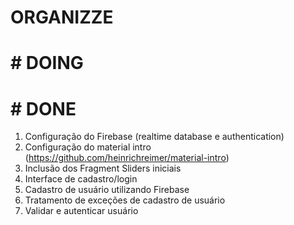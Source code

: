 # ORGANIZZE

# # DOING



# # DONE
1) Configuração do Firebase (realtime database e authentication)
2) Configuração do material intro (https://github.com/heinrichreimer/material-intro)
3) Inclusão dos Fragment Sliders iniciais
4) Interface de cadastro/login
5) Cadastro de usuário utilizando Firebase
6) Tratamento de exceções de cadastro de usuário
7) Validar e autenticar usuário